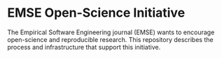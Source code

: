# EMSE Open-Science Initiative

The Empirical Software Engineering journal (EMSE) wants to encourage open-science and reproducible research.
This repository describes the process and infrastructure that support this initiative.
